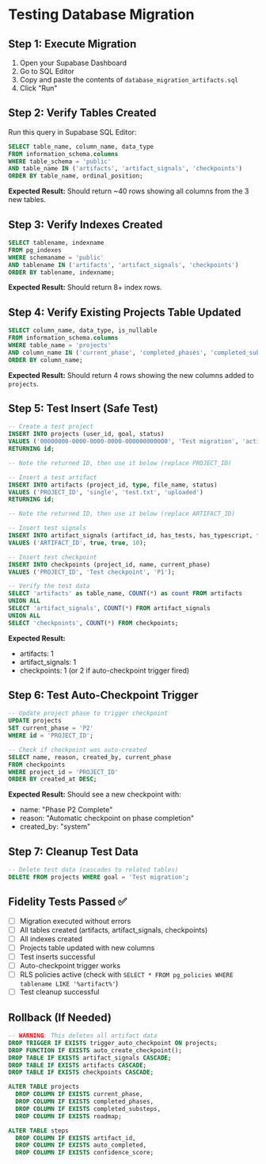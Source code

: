 # Testing Database Migration

## Step 1: Execute Migration

1. Open your Supabase Dashboard
2. Go to SQL Editor
3. Copy and paste the contents of `database_migration_artifacts.sql`
4. Click "Run"

## Step 2: Verify Tables Created

Run this query in Supabase SQL Editor:

```sql
SELECT table_name, column_name, data_type
FROM information_schema.columns
WHERE table_schema = 'public'
AND table_name IN ('artifacts', 'artifact_signals', 'checkpoints')
ORDER BY table_name, ordinal_position;
```

**Expected Result:** Should return ~40 rows showing all columns from the 3 new tables.

## Step 3: Verify Indexes Created

```sql
SELECT tablename, indexname
FROM pg_indexes
WHERE schemaname = 'public'
AND tablename IN ('artifacts', 'artifact_signals', 'checkpoints')
ORDER BY tablename, indexname;
```

**Expected Result:** Should return 8+ index rows.

## Step 4: Verify Existing Projects Table Updated

```sql
SELECT column_name, data_type, is_nullable
FROM information_schema.columns
WHERE table_name = 'projects'
AND column_name IN ('current_phase', 'completed_phases', 'completed_substeps', 'roadmap')
ORDER BY column_name;
```

**Expected Result:** Should return 4 rows showing the new columns added to `projects`.

## Step 5: Test Insert (Safe Test)

```sql
-- Create a test project
INSERT INTO projects (user_id, goal, status)
VALUES ('00000000-0000-0000-0000-000000000000', 'Test migration', 'active')
RETURNING id;

-- Note the returned ID, then use it below (replace PROJECT_ID)

-- Insert a test artifact
INSERT INTO artifacts (project_id, type, file_name, status)
VALUES ('PROJECT_ID', 'single', 'test.txt', 'uploaded')
RETURNING id;

-- Note the returned ID, then use it below (replace ARTIFACT_ID)

-- Insert test signals
INSERT INTO artifact_signals (artifact_id, has_tests, has_typescript, file_count)
VALUES ('ARTIFACT_ID', true, true, 10);

-- Insert test checkpoint
INSERT INTO checkpoints (project_id, name, current_phase)
VALUES ('PROJECT_ID', 'Test checkpoint', 'P1');

-- Verify the test data
SELECT 'artifacts' as table_name, COUNT(*) as count FROM artifacts
UNION ALL
SELECT 'artifact_signals', COUNT(*) FROM artifact_signals
UNION ALL
SELECT 'checkpoints', COUNT(*) FROM checkpoints;
```

**Expected Result:**
- artifacts: 1
- artifact_signals: 1
- checkpoints: 1 (or 2 if auto-checkpoint trigger fired)

## Step 6: Test Auto-Checkpoint Trigger

```sql
-- Update project phase to trigger checkpoint
UPDATE projects
SET current_phase = 'P2'
WHERE id = 'PROJECT_ID';

-- Check if checkpoint was auto-created
SELECT name, reason, created_by, current_phase
FROM checkpoints
WHERE project_id = 'PROJECT_ID'
ORDER BY created_at DESC;
```

**Expected Result:** Should see a new checkpoint with:
- name: "Phase P2 Complete"
- reason: "Automatic checkpoint on phase completion"
- created_by: "system"

## Step 7: Cleanup Test Data

```sql
-- Delete test data (cascades to related tables)
DELETE FROM projects WHERE goal = 'Test migration';
```

## Fidelity Tests Passed ✅

- [ ] Migration executed without errors
- [ ] All tables created (artifacts, artifact_signals, checkpoints)
- [ ] All indexes created
- [ ] Projects table updated with new columns
- [ ] Test inserts successful
- [ ] Auto-checkpoint trigger works
- [ ] RLS policies active (check with `SELECT * FROM pg_policies WHERE tablename LIKE '%artifact%'`)
- [ ] Test cleanup successful

## Rollback (If Needed)

```sql
-- WARNING: This deletes all artifact data
DROP TRIGGER IF EXISTS trigger_auto_checkpoint ON projects;
DROP FUNCTION IF EXISTS auto_create_checkpoint();
DROP TABLE IF EXISTS artifact_signals CASCADE;
DROP TABLE IF EXISTS artifacts CASCADE;
DROP TABLE IF EXISTS checkpoints CASCADE;

ALTER TABLE projects
  DROP COLUMN IF EXISTS current_phase,
  DROP COLUMN IF EXISTS completed_phases,
  DROP COLUMN IF EXISTS completed_substeps,
  DROP COLUMN IF EXISTS roadmap;

ALTER TABLE steps
  DROP COLUMN IF EXISTS artifact_id,
  DROP COLUMN IF EXISTS auto_completed,
  DROP COLUMN IF EXISTS confidence_score;
```